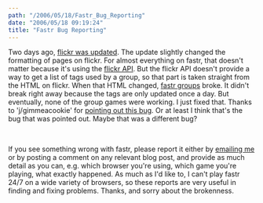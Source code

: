```yaml
---
path: "/2006/05/18/Fastr_Bug_Reporting" 
date: "2006/05/18 09:19:24" 
title: "Fastr Bug Reporting" 
---
```

<p>Two days ago, <a href="http://blog.flickr.com/flickrblog/2006/05/alpha_beta_gamm.html">flickr was updated</a>. The update slightly changed the formatting of pages on flickr. For almost everything on fastr, that doesn't matter because it's using the <a href="http://www.flickr.com/services/api/">flickr API</a>. But the flickr API doesn't provide a way to get a list of tags used by a group, so that part is taken straight from the HTML on flickr. When that HTML changed, <a href="http://randomchaos.com/games/fastr/group/">fastr groups</a> broke. It didn't break right away because the tags are only updated once a day. But eventually, none of the group games were working. I just fixed that. Thanks to 'j/gimmeacookie' for <a href="http://typewriting.org/2006/04/16/Fastr_Groups/#comment-2252">pointing out this bug</a>. Or at least I think that's the bug that was pointed out. Maybe that was a different bug?</p><br><p>If you see something wrong with fastr, please report it either by <a href="mailto:scott@randomchaos.com">emailing me</a> or by posting a comment on any relevant blog post, and provide as much detail as you can, e.g. which browser you're using, which game you're playing, what exactly happened. As much as I'd like to, I can't play fastr 24/7 on a wide variety of browsers, so these reports are very useful in finding and fixing problems. Thanks, and sorry about the brokenness.</p>